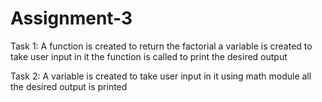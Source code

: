# Assignment-3

Task 1:
A function is created to return the factorial
a variable is created to take user input in it
the function is called to print the desired output

Task 2:
A variable is created to take user input in it
using math module all the desired output is printed
